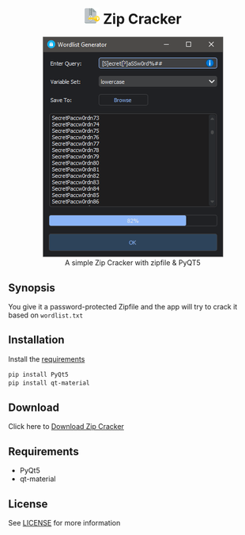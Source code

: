 
<h1 align='center'> <img width=32 src='icon.png'> Zip Cracker</h1>
<p align='center'>
    <img src='../../_img/wordlist_generator.PNG'><br>
    A simple Zip Cracker with zipfile & PyQT5
</p>

## Synopsis

You give it a password-protected Zipfile and the app will try to crack it based on `wordlist.txt`

## Installation

Install the [requirements](#requirements)
```bash
pip install PyQt5
pip install qt-material
```

## Download

Click here to [Download Zip Cracker](https://downgit.github.io/#/home?url=https://github.com/besnoi/pyapps/tree/main/src/Zip%20Cracker)

## Requirements
- PyQt5
- qt-material

## License

See [LICENSE](https://github.com/besnoi/pyApps/blob/main/LICENSE) for more information
